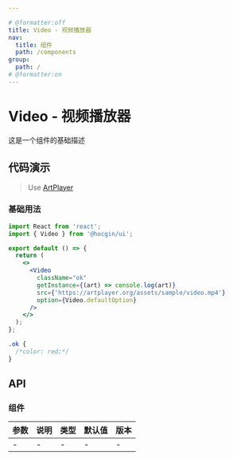 ```yaml
---

# @formatter:off
title: Video - 视频播放器
nav:
  title: 组件
  path: /components
group:
  path: /
# @formatter:on
---
```


# Video - 视频播放器

这是一个组件的基础描述

## 代码演示

> Use [ArtPlayer](https://artplayer.org/document/)

### 基础用法

```jsx
import React from 'react';
import { Video } from '@hocgin/ui';

export default () => {
  return (
    <>
      <Video
        className="ok"
        getInstance={(art) => console.log(art)}
        src={'https://artplayer.org/assets/sample/video.mp4'}
        option={Video.defaultOption}
      />
    </>
  );
};
```

```css
.ok {
  /*color: red;*/
}
```

## API

### 组件

| 参数 | 说明 | 类型 | 默认值 | 版本 |
| ---- | ---- | ---- | ------ | ---- |
| -    | -    | -    | -      | -    |
